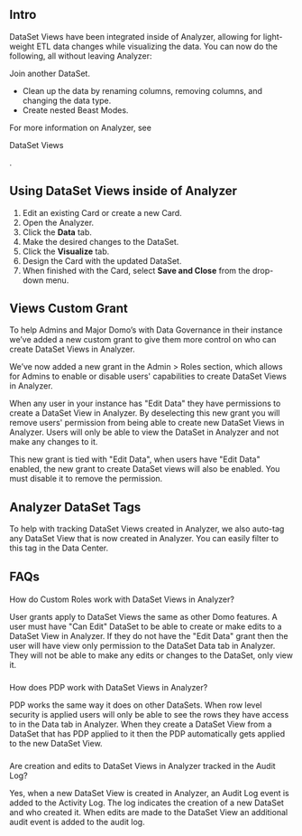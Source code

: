

Intro
-------

DataSet Views have been integrated inside of Analyzer, allowing for light-weight ETL data changes while visualizing the data. You can now do the following, all without leaving Analyzer:

 Join another DataSet.
* Clean up the data by renaming columns, removing columns, and changing the data type.
* Create nested Beast Modes.

For more information on Analyzer, see

DataSet Views

.


 Using DataSet Views inside of Analyzer
----------------------------------------


1. Edit an existing Card or create a new Card.
2. Open the Analyzer.
3. Click the
 **Data**
 tab.
4. Make the desired changes to the DataSet.
5. Click the
 **Visualize**
 tab.
6. Design the Card with the updated DataSet.
7. When finished with the Card, select
 **Save and Close**
 from the drop-down menu.

Views Custom Grant
--------------------

To help Admins and Major Domo’s with Data Governance in their instance we’ve added a new custom grant to give them more control on who can create DataSet Views in Analyzer.


 We’ve now added a new grant in the Admin > Roles section, which allows for Admins to enable or disable users' capabilities to create DataSet Views in Analyzer.


 When any user in your instance has "Edit Data" they have permissions to create a DataSet View in Analyzer. By deselecting this new grant you will remove users' permission from being able to create new DataSet Views in Analyzer. Users will only be able to view the DataSet in Analyzer and not make any changes to it.


 This new grant is tied with "Edit Data", when users have "Edit Data" enabled, the new grant to create DataSet views will also be enabled. You must disable it to remove the permission.


 Analyzer DataSet Tags
-----------------------

To help with tracking DataSet Views created in Analyzer, we also auto-tag any DataSet View that is now created in Analyzer. You can easily filter to this tag in the Data Center.

FAQs
------


####
 How do Custom Roles work with DataSet Views in Analyzer?

User grants apply to DataSet Views the same as other Domo features. A user must have "Can Edit" DataSet to be able to create or make edits to a DataSet View in Analyzer. If they do not have the "Edit Data" grant then the user will have view only permission to the DataSet Data tab in Analyzer. They will not be able to make any edits or changes to the DataSet, only view it.

###
 How does PDP work with DataSet Views in Analyzer?

PDP works the same way it does on other DataSets. When row level security is applied users will only be able to see the rows they have access to in the Data tab in Analyzer. When they create a DataSet View from a DataSet that has PDP applied to it then the PDP automatically gets applied to the new DataSet View.

###
 Are creation and edits to DataSet Views in Analyzer tracked in the Audit Log?

Yes, when a new DataSet View is created in Analyzer, an Audit Log event is added to the Activity Log. The log indicates the creation of a new DataSet and who created it. When edits are made to the DataSet View an additional audit event is added to the audit log.

